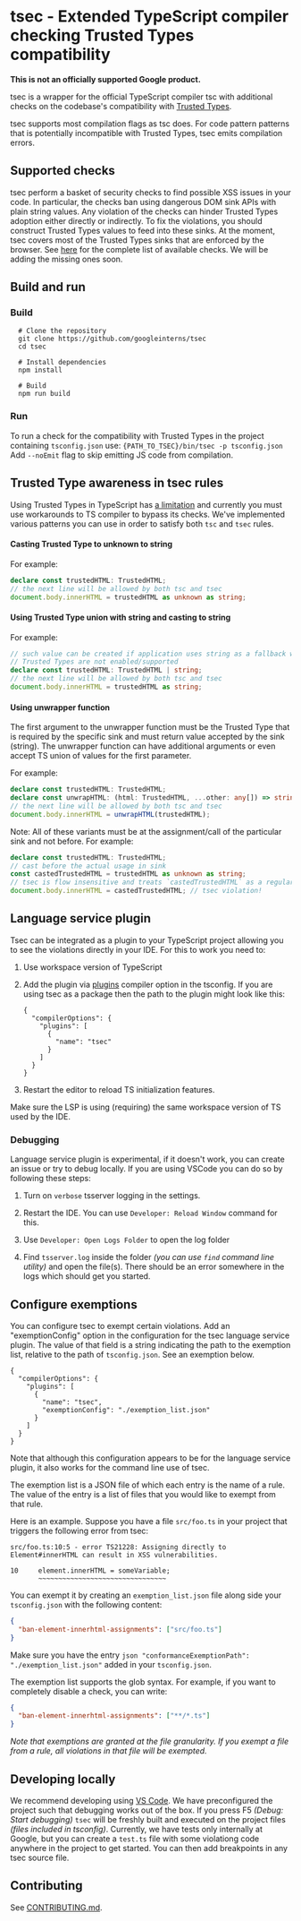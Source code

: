 # tsec - Extended TypeScript compiler checking Trusted Types compatibility

**This is not an officially supported Google product.**

tsec is a wrapper for the official TypeScript compiler tsc with additional
checks on the codebase's compatibility with
[Trusted Types](https://github.com/w3c/webappsec-trusted-types).

tsec supports most compilation flags as tsc does. For code pattern patterns that
is potentially incompatible with Trusted Types, tsec emits compilation errors.

## Supported checks

tsec perform a basket of security checks to find possible XSS issues in your
code. In particular, the checks ban using dangerous DOM sink APIs with plain
string values. Any violation of the checks can hinder Trusted Types adoption
either directly or indirectly. To fix the violations, you should construct
Trusted Types values to feed into these sinks. At the moment, tsec covers most
of the Trusted Types sinks that are enforced by the browser. See
[here](docs/supported-checks.md) for the complete list of available checks. We
will be adding the missing ones soon.

## Build and run

### Build

```
  # Clone the repository
  git clone https://github.com/googleinterns/tsec
  cd tsec

  # Install dependencies
  npm install

  # Build
  npm run build
```

### Run

To run a check for the compatibility with Trusted Types in the project
containing `tsconfig.json` use: `{PATH_TO_TSEC}/bin/tsec -p tsconfig.json` Add
`--noEmit` flag to skip emitting JS code from compilation.

## Trusted Type awareness in tsec rules

Using Trusted Types in TypeScript has
[a limitation](https://github.com/microsoft/TypeScript/issues/30024) and
currently you must use workarounds to TS compiler to bypass its checks. We've
implemented various patterns you can use in order to satisfy both `tsc` and
`tsec` rules.

#### Casting Trusted Type to unknown to string

For example:

```typescript
declare const trustedHTML: TrustedHTML;
// the next line will be allowed by both tsc and tsec
document.body.innerHTML = trustedHTML as unknown as string;
```

#### Using Trusted Type union with string and casting to string

For example:

```typescript
// such value can be created if application uses string as a fallback when
// Trusted Types are not enabled/supported
declare const trustedHTML: TrustedHTML | string;
// the next line will be allowed by both tsc and tsec
document.body.innerHTML = trustedHTML as string;
```

#### Using unwrapper function

The first argument to the unwrapper function must be the Trusted Type that is
required by the specific sink and must return value accepted by the sink
(string). The unwrapper function can have additional arguments or even accept TS
union of values for the first parameter.

For example:

```typescript
declare const trustedHTML: TrustedHTML;
declare const unwrapHTML: (html: TrustedHTML, ...other: any[]) => string;
// the next line will be allowed by both tsc and tsec
document.body.innerHTML = unwrapHTML(trustedHTML);
```

Note: All of these variants must be at the assignment/call of the particular
sink and not before. For example:

```typescript
declare const trustedHTML: TrustedHTML;
// cast before the actual usage in sink
const castedTrustedHTML = trustedHTML as unknown as string;
// tsec is flow insensitive and treats `castedTrustedHTML` as a regular string
document.body.innerHTML = castedTrustedHTML; // tsec violation!
```

## Language service plugin

Tsec can be integrated as a plugin to your TypeScript project allowing you to
see the violations directly in your IDE. For this to work you need to:

1.  Use workspace version of TypeScript

2.  Add the plugin via
    [plugins](https://www.typescriptlang.org/tsconfig#plugins) compiler option
    in the tsconfig. If you are using tsec as a package then the path to the
    plugin might look like this:

    ```jsonc
    {
      "compilerOptions": {
        "plugins": [
          {
            "name": "tsec"
          }
        ]
      }
    }
    ```

3.  Restart the editor to reload TS initialization features.

Make sure the LSP is using (requiring) the same workspace version of TS used by
the IDE.

### Debugging

Language service plugin is experimental, if it doesn't work, you can create an
issue or try to debug locally. If you are using VSCode you can do so by
following these steps:

1.  Turn on `verbose` tsserver logging in the settings.

2.  Restart the IDE. You can use `Developer: Reload Window` command for this.

3.  Use `Developer: Open Logs Folder` to open the log folder

4.  Find `tsserver.log` inside the folder _(you can use `find` command line
    utility)_ and open the file(s). There should be an error somewhere in the
    logs which should get you started.

## Configure exemptions

You can configure tsec to exempt certain violations. Add an "exemptionConfig"
option in the configuration for the tsec language service plugin. The value of
that field is a string indicating the path to the exemption list, relative to
the path of `tsconfig.json`. See an exemption below.

```jsonc
{
  "compilerOptions": {
    "plugins": [
      {
        "name": "tsec",
        "exemptionConfig": "./exemption_list.json"
      }
    ]
  }
}
```

Note that although this configuration appears to be for the language service
plugin, it also works for the command line use of tsec.

The exemption list is a JSON file of which each entry is the name of a rule. The
value of the entry is a list of files that you would like to exempt from that
rule.

Here is an example. Suppose you have a file `src/foo.ts` in your project that
triggers the following error from tsec:

```
src/foo.ts:10:5 - error TS21228: Assigning directly to Element#innerHTML can result in XSS vulnerabilities.

10     element.innerHTML = someVariable;
       ~~~~~~~~~~~~~~~~~~~~~~~~~~~~~~~~
```

You can exempt it by creating an `exemption_list.json` file along side your
`tsconfig.json` with the following content:

```json
{
  "ban-element-innerhtml-assignments": ["src/foo.ts"]
}
```

Make sure you have the entry `json "conformanceExemptionPath":
"./exemption_list.json"` added in your `tsconfig.json`.

The exemption list supports the glob syntax. For example, if you want to
completely disable a check, you can write:

```json
{
  "ban-element-innerhtml-assignments": ["**/*.ts"]
}
```

*Note that exemptions are granted at the file granularity. If you exempt a file
from a rule, all violations in that file will be exempted.*

## Developing locally

We recommend developing using [VS Code](https://code.visualstudio.com/). We have
preconfigured the project such that debugging works out of the box. If you press
F5 _(Debug: Start debugging)_ `tsec` will be freshly built and executed on the
project files _(files included in tsconfig)_. Currently, we have tests only
internally at Google, but you can create a `test.ts` file with some violationg
code anywhere in the project to get started. You can then add breakpoints in any
tsec source file.

## Contributing

See
[CONTRIBUTING.md](https://github.com/googleinterns/tsec/blob/master/CONTRIBUTING.md).
